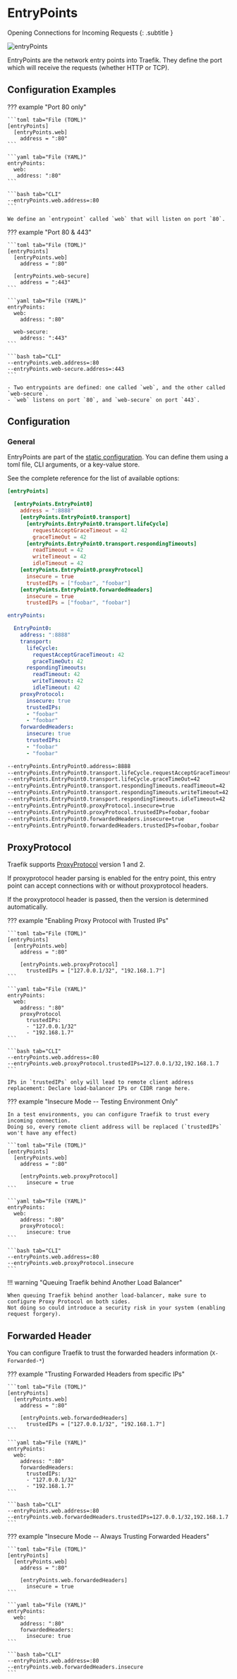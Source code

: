 # EntryPoints

Opening Connections for Incoming Requests
{: .subtitle }

![entryPoints](../assets/img/entrypoints.png)

EntryPoints are the network entry points into Traefik.
They define the port which will receive the requests (whether HTTP or TCP).

## Configuration Examples

??? example "Port 80 only"

    ```toml tab="File (TOML)"
    [entryPoints]
      [entryPoints.web]
        address = ":80"
    ```
    
    ```yaml tab="File (YAML)"
    entryPoints:
      web:
       address: ":80"
    ```
    
    ```bash tab="CLI"
    --entryPoints.web.address=:80
    ```

    We define an `entrypoint` called `web` that will listen on port `80`.

??? example "Port 80 & 443" 

    ```toml tab="File (TOML)"
    [entryPoints]
      [entryPoints.web]
        address = ":80"
    
      [entryPoints.web-secure]
        address = ":443"
    ```
    
    ```yaml tab="File (YAML)"
    entryPoints:
      web:
        address: ":80"
     
      web-secure:
        address: ":443"
    ```
    
    ```bash tab="CLI"
    --entryPoints.web.address=:80
    --entryPoints.web-secure.address=:443
    ```

    - Two entrypoints are defined: one called `web`, and the other called `web-secure`.
    - `web` listens on port `80`, and `web-secure` on port `443`. 
    
## Configuration

### General

EntryPoints are part of the [static configuration](../getting-started/configuration-overview.md#the-static-configuration).
You can define them using a toml file, CLI arguments, or a key-value store.

See the complete reference for the list of available options:

```toml tab="File (TOML)"
[entryPoints]

  [entryPoints.EntryPoint0]
    address = ":8888"
    [entryPoints.EntryPoint0.transport]
      [entryPoints.EntryPoint0.transport.lifeCycle]
        requestAcceptGraceTimeout = 42
        graceTimeOut = 42
      [entryPoints.EntryPoint0.transport.respondingTimeouts]
        readTimeout = 42
        writeTimeout = 42
        idleTimeout = 42
    [entryPoints.EntryPoint0.proxyProtocol]
      insecure = true
      trustedIPs = ["foobar", "foobar"]
    [entryPoints.EntryPoint0.forwardedHeaders]
      insecure = true
      trustedIPs = ["foobar", "foobar"]
```

```yaml tab="File (YAML)"
entryPoints:

  EntryPoint0:
    address: ":8888"
    transport:
      lifeCycle:
        requestAcceptGraceTimeout: 42
        graceTimeOut: 42
      respondingTimeouts:
        readTimeout: 42
        writeTimeout: 42
        idleTimeout: 42
    proxyProtocol:
      insecure: true
      trustedIPs:
      - "foobar"
      - "foobar"
    forwardedHeaders:
      insecure: true
      trustedIPs:
      - "foobar"
      - "foobar"
```

```bash tab="CLI"
--entryPoints.EntryPoint0.address=:8888
--entryPoints.EntryPoint0.transport.lifeCycle.requestAcceptGraceTimeout=42
--entryPoints.EntryPoint0.transport.lifeCycle.graceTimeOut=42
--entryPoints.EntryPoint0.transport.respondingTimeouts.readTimeout=42
--entryPoints.EntryPoint0.transport.respondingTimeouts.writeTimeout=42
--entryPoints.EntryPoint0.transport.respondingTimeouts.idleTimeout=42
--entryPoints.EntryPoint0.proxyProtocol.insecure=true
--entryPoints.EntryPoint0.proxyProtocol.trustedIPs=foobar,foobar
--entryPoints.EntryPoint0.forwardedHeaders.insecure=true
--entryPoints.EntryPoint0.forwardedHeaders.trustedIPs=foobar,foobar
```

## ProxyProtocol

Traefik supports [ProxyProtocol](https://www.haproxy.org/download/2.0/doc/proxy-protocol.txt) version 1 and 2.

If proxyprotocol header parsing is enabled for the entry point, this entry point can accept connections with or without proxyprotocol headers.

If the proxyprotocol header is passed, then the version is determined automatically.

??? example "Enabling Proxy Protocol with Trusted IPs" 

    ```toml tab="File (TOML)"
    [entryPoints]
      [entryPoints.web]
        address = ":80"
    
        [entryPoints.web.proxyProtocol]
          trustedIPs = ["127.0.0.1/32", "192.168.1.7"]
    ```
    
    ```yaml tab="File (YAML)"
    entryPoints:
      web:
        address: ":80"
        proxyProtocol
          trustedIPs:
          - "127.0.0.1/32"
          - "192.168.1.7"
    ```
    
    ```bash tab="CLI"
    --entryPoints.web.address=:80
    --entryPoints.web.proxyProtocol.trustedIPs=127.0.0.1/32,192.168.1.7
    ```

    IPs in `trustedIPs` only will lead to remote client address replacement: Declare load-balancer IPs or CIDR range here.
    
??? example "Insecure Mode -- Testing Environment Only"

    In a test environments, you can configure Traefik to trust every incoming connection.
    Doing so, every remote client address will be replaced (`trustedIPs` won't have any effect)

    ```toml tab="File (TOML)"
    [entryPoints]
      [entryPoints.web]
        address = ":80"
    
        [entryPoints.web.proxyProtocol]
          insecure = true
    ```
    
    ```yaml tab="File (YAML)"
    entryPoints:
      web:
        address: ":80"
        proxyProtocol:
          insecure: true
    ```
    
    ```bash tab="CLI"
    --entryPoints.web.address=:80
    --entryPoints.web.proxyProtocol.insecure
    ```

!!! warning "Queuing Traefik behind Another Load Balancer"

    When queuing Traefik behind another load-balancer, make sure to configure Proxy Protocol on both sides.
    Not doing so could introduce a security risk in your system (enabling request forgery).

## Forwarded Header

You can configure Traefik to trust the forwarded headers information (`X-Forwarded-*`)

??? example "Trusting Forwarded Headers from specific IPs"

    ```toml tab="File (TOML)"
    [entryPoints]
      [entryPoints.web]
        address = ":80"
    
        [entryPoints.web.forwardedHeaders]
          trustedIPs = ["127.0.0.1/32", "192.168.1.7"]
    ```
    
    ```yaml tab="File (YAML)"
    entryPoints:
      web:
        address: ":80"
        forwardedHeaders:
          trustedIPs:
          - "127.0.0.1/32"
          - "192.168.1.7"
    ```
    
    ```bash tab="CLI"
    --entryPoints.web.address=:80
    --entryPoints.web.forwardedHeaders.trustedIPs=127.0.0.1/32,192.168.1.7
    ```

??? example "Insecure Mode -- Always Trusting Forwarded Headers"

    ```toml tab="File (TOML)"
    [entryPoints]
      [entryPoints.web]
        address = ":80"
    
        [entryPoints.web.forwardedHeaders]
          insecure = true
    ```
    
    ```yaml tab="File (YAML)"
    entryPoints:
      web:
        address: ":80"
        forwardedHeaders:
          insecure: true
    ```
    
    ```bash tab="CLI"
    --entryPoints.web.address=:80
    --entryPoints.web.forwardedHeaders.insecure
    ```
